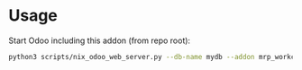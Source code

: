 # Usage

Start Odoo including this addon (from repo root):

```bash
python3 scripts/nix_odoo_web_server.py --db-name mydb --addon mrp_workcenter_workorder_link
```
